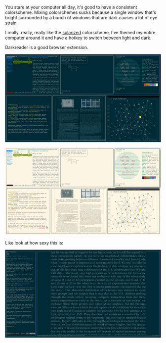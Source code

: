 You stare at your computer all day, it's good to have a consistent colorscheme. Mixing colorschemes sucks because a single window that's bright surrounded by a bunch of windows that are dark causes a lot of eye strain

I really, really, really like the [solarized](https://ethanschoonover.com/solarized/) colorscheme, I've themed my  entire computer around it and have a hotkey to switch between light and dark.

Darkreader is a good browser extension.

![](static/dark_colorscheme_example.png)

![](static/light_colorscheme_example.png)

Like look at how sexy this is:

![](static/solarized_zathura_example.png)
